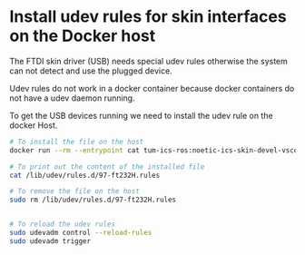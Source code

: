 # Install udev rules for skin interfaces on the Docker host

The FTDI skin driver (USB) needs special udev rules otherwise the system can
not detect and use the plugged device.

Udev rules do not work in a docker container because docker containers do not 
have a udev daemon running.

To get the USB devices running we need to install the udev rule on the docker
Host.


```bash
# To install the file on the host
docker run --rm --entrypoint cat tum-ics-ros:noetic-ics-skin-devel-vscode /lib/udev/rules.d/97-ft232H.rules | sudo tee /lib/udev/rules.d/97-ft232H.rules 1> /dev/null

# To print out the content of the installed file
cat /lib/udev/rules.d/97-ft232H.rules

# To remove the file on the host
sudo rm /lib/udev/rules.d/97-ft232H.rules


# To reload the udev rules
sudo udevadm control --reload-rules
sudo udevadm trigger
```